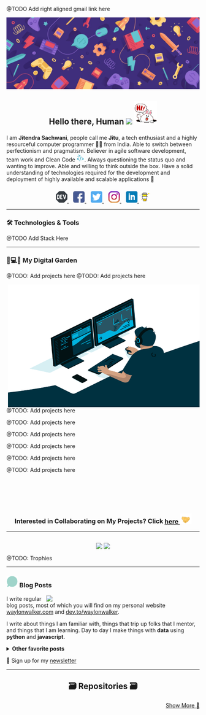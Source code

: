 @TODO Add right aligned gmail link here 

<!-- [ -->

![Jitendra Header](https://raw.githubusercontent.com/JitendraSachwani/JitendraSachwani/main/assets/readme_header.jpg)

<!-- ](https://some-url.dev/) -->

<!-- Visitor Counter available @ https://glitch.com/edit/#!/jitendra-sachwani-ghctr -->
## <p align="center">Hello there, Human <img src="https://jitendra-sachwani-ghctr.glitch.me/count.svg"> <img src="https://raw.githubusercontent.com/JitendraSachwani/JitendraSachwani/main/assets/gifs/hi_r.gif"></p>

<!-- Begin Description -->
I am **Jitendra Sachwani**, people call me **Jitu**, a tech enthusiast and a highly resourceful computer programmer **👨‍💻** from India. Able to switch between perfectionism and pragmatism. Believer in agile software development, team work and Clean Code <img src="https://raw.githubusercontent.com/JitendraSachwani/JitendraSachwani/main/assets/icons/cleancode_r.png" width="20px">. Always questioning the status quo and wanting to improve. Able and willing to think outside the box. Have a solid understanding of technologies required for the development and deployment of highly available and scalable applications 🚀

<!-- End Description -->

###

<!-- Begin Social -->
<p align='center'>

<!--  -->
<a href="https://dev.to/">
<img height="30" src="https://raw.githubusercontent.com/JitendraSachwani/JitendraSachwani/main/assets/icons/devto_r.png">
</a><!-- TODO -->
&nbsp;&nbsp;

<!--  -->
<a href="https://www.facebook.com/jitendra.sachwani">
<img height="30" src="https://raw.githubusercontent.com/JitendraSachwani/JitendraSachwani/main/assets/icons/facebook.png?raw=true">
</a>
&nbsp;&nbsp;

<!--  -->
<a href="https://twitter.com/_Jitendra_S">
<img height="30" src="https://raw.githubusercontent.com/JitendraSachwani/JitendraSachwani/main/assets/icons/twitter.png?raw=true">
</a>
&nbsp;&nbsp;

<!--  -->
<a href="https://instagram.com/jitu_honorificabilitudinitas">
<img height="30" src="https://raw.githubusercontent.com/JitendraSachwani/JitendraSachwani/main/assets/icons/instagram.png?raw=true">
</a>
&nbsp;&nbsp;

<!--  -->
<a href="https://www.linkedin.com/in/jitendra-sachwani/">
<img height="30" src="https://raw.githubusercontent.com/JitendraSachwani/JitendraSachwani/main/assets/icons/linkedin.png?raw=true">
</a>

<!--  -->
<a href="https://www.buymeacoffee.com/">
<img height="30" src="https://raw.githubusercontent.com/JitendraSachwani/JitendraSachwani/main/assets/icons/buy-me-a-coffee.png?raw=true">
</a><!-- TODO -->

</p>

<!-- End Social -->

---

### 🛠 Technologies & Tools

@TODO Add Stack Here

---

### 🌱💻🌱 My Digital Garden

@TODO: Add projects here
@TODO: Add projects here

<img align="right" alt="GIF" src="https://raw.githubusercontent.com/JitendraSachwani/JitendraSachwani/main/assets/gifs/code.gif?raw=true" width="500" height="320" />

@TODO: Add projects here

@TODO: Add projects here

@TODO: Add projects here

@TODO: Add projects here

@TODO: Add projects here

@TODO: Add projects here

<br>
<br>
<br>
<br>

<h3 align="center">

Interested in Collaborating on My Projects? Click <a href="https://github.com/JitendraSachwani/JitendraSachwani/blob/main/PROJECTS.md">here <img src="https://raw.githubusercontent.com/JitendraSachwani/JitendraSachwani/main/assets/gifs/handshake.gif" width="30px"> </a>

</h3>

---

##

<!-- Begin Stats -->
<div align="center">

<img align="top" height="175" src="https://github-readme-stats.vercel.app/api/top-langs/?username=anuraghazra&layout=compact&show_icons=true&title_color=ffffff&icon_color=34abeb&text_color=daf7dc&bg_color=151515"/>

<img align="top" height="175" src="https://github-readme-stats.vercel.app/api?username=anuraghazra&show_icons=true&title_color=ffffff&icon_color=34abeb&text_color=daf7dc&bg_color=151515"/>

</div>

<!-- End Stats  -->

<!-- Begin Trophies -->

@TODO: Trophies

<!-- End Trophies -->

---

### <img src="https://raw.githubusercontent.com/JitendraSachwani/JitendraSachwani/main/assets/gifs/blog.gif" width="30px"> Blog Posts

<!-- Begin Blog Image -->

<p>
<a href="#">
<img width="400"  align="right" src="https://waylonwalker.com/latest.png?raw=true" >
</a>
</p>

<!-- End Blog Image -->


<!-- Begin Blog Desc -->

I write regular blog posts, most of which you will find on my personal website [waylonwalker.com](https://waylonwalker.com) and [dev.to/waylonwalker](https://dev.to/waylonwalker).

I write about things I am familiar with, things that trip up folks that I mentor, and things that I am learning. Day to day I make things with **data** using **python** and **javascript**.

<!-- End Blog Desc -->


<!-- Begin Other Blogs -->

<details>

<summary><strong> Other favorite posts </strong></summary>

<a href="https://waylonwalker.com/blog/eight-years-cat/"><img width="400" src="https://waylonwalker.com/eight-years-cat.png?raw=true"></a>

<a href="https://waylonwalker.com/blog/keyboard-driven-vscode/"><img width="400" src="https://waylonwalker.com/alt%20b.png?raw=true"></a>

<a href="https://waylonwalker.com/blog/what-are-github-actions/"><img width="400" src="https://waylonwalker.com/what-are-github-actions.png?raw=true"></a>

</details>

<!-- End Other Blogs -->


<!-- Begin Blog Extra End Line -->

<p>

💌 Sign up for my [newsletter](https://waylonwalker.com/newsletter/)

</p>

<!-- End Blog Extra End Line -->

---

<!-- Begin Reading Listening Table 

##

<table border="0" width="100%">

<tr>

<td><b style="font-size:30px">📚 Currently reading these </b></td>
<td><b style="font-size:30px">📚 Currently listening to </b></td>

</tr>

<tr>

<td>

<details>
<summary><strong>completed reads</strong></summary>
<p>

~~abc~~

</p>

<p>abc</p>
<p>abc</p>
</details>

</td>

<td>Lorem ipsum ...</td>

</tr>
</table>

---

<!-- End Reading Listening Table -->

## <p align="center">🗃️ Repositories 🗃️</p>

<p align="right"><a href="https://github.com/JitendraSachwani?tab=repositories"> Show More 🔎 </a></p>
